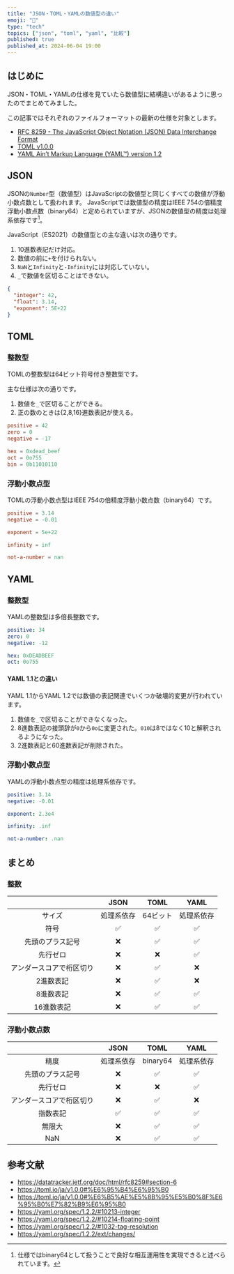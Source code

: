 ```yaml
---
title: "JSON・TOML・YAMLの数値型の違い"
emoji: "🔢"
type: "tech"
topics: ["json", "toml", "yaml", "比較"]
published: true
published_at: 2024-06-04 19:00
---
```


## はじめに

JSON・TOML・YAMLの仕様を見ていたら数値型に結構違いがあるように思ったのでまとめてみました。

この記事ではそれぞれのファイルフォーマットの最新の仕様を対象とします。

- [RFC 8259 - The JavaScript Object Notation (JSON) Data Interchange Format](https://datatracker.ietf.org/doc/html/rfc8259)
- [TOML v1.0.0](https://toml.io/ja/v1.0.0)
- [YAML Ain’t Markup Language (YAML™) version 1.2](https://yaml.org/spec/1.2.2/)

## JSON

JSONの`Number`型（数値型）はJavaScriptの数値型と同じくすべての数値が浮動小数点数として扱われます。
JavaScriptでは数値型の精度はIEEE 754の倍精度浮動小数点数（binary64）と定められていますが、JSONの数値型の精度は処理系依存です[^1]。

JavaScript（ES2021）の数値型との主な違いは次の通りです。

1.  10進数表記だけ対応。
2.  数値の前に`+`を付けられない。
3.  `NaN`と`Infinity`と`-Infinity`には対応していない。
4.  `_`で数値を区切ることはできない。

```json:number.json
{
  "integer": 42,
  "float": 3.14,
  "exponent": 5E+22
}
```

## TOML

### 整数型

TOMLの整数型は64ビット符号付き整数型です。

主な仕様は次の通りです。

1.  数値を`_`で区切ることができる。
2.  正の数のときは{2,8,16}進数表記が使える。

```toml:integer.toml
positive = 42
zero = 0
negative = -17

hex = 0xdead_beef
oct = 0o755
bin = 0b11010110
```

### 浮動小数点型

TOMLの浮動小数点型はIEEE 754の倍精度浮動小数点数（binary64）です。

```toml:float.toml
positive = 3.14
negative = -0.01

exponent = 5e+22

infinity = inf

not-a-number = nan
```

## YAML

### 整数型

YAMLの整数型は多倍長整数です。

```yaml:integer.yaml
positive: 34
zero: 0
negative: -12

hex: 0xDEADBEEF
oct: 0o755
```

#### YAML 1.1との違い

YAML 1.1からYAML 1.2では数値の表記関連でいくつか破壊的変更が行われています。

1.  数値を`_`で区切ることができなくなった。
2.  8進数表記の接頭辞が`0`から`0o`に変更された。`010`は8ではなく10と解釈されるようになった。
3.  2進数表記と60進数表記が削除された。

### 浮動小数点型

YAMLの浮動小数点型の精度は処理系依存です。

```yaml:float.yaml
positive: 3.14
negative: -0.01

exponent: 2.3e4

infinity: .inf

not-a-number: .nan
```

## まとめ

### 整数

|                          |    JSON    |   TOML   |    YAML    |
| :----------------------: | :--------: | :------: | :--------: |
|          サイズ          | 処理系依存 | 64ビット | 処理系依存 |
|           符号           |     ✅     |    ✅    |     ✅     |
|     先頭のプラス記号     |     ❌     |    ✅    |     ✅     |
|         先行ゼロ         |     ❌     |    ❌    |     ✅     |
| アンダースコアで桁区切り |     ❌     |    ✅    |     ❌     |
|        2進数表記         |     ❌     |    ✅    |     ❌     |
|        8進数表記         |     ❌     |    ✅    |     ✅     |
|        16進数表記        |     ❌     |    ✅    |     ✅     |

### 浮動小数点数

|                          |    JSON    |   TOML   |    YAML    |
| :----------------------: | :--------: | :------: | :--------: |
|           精度           | 処理系依存 | binary64 | 処理系依存 |
|     先頭のプラス記号     |     ❌     |    ✅    |     ✅     |
|         先行ゼロ         |     ❌     |    ❌    |     ✅     |
| アンダースコアで桁区切り |     ❌     |    ✅    |     ❌     |
|         指数表記         |     ✅     |    ✅    |     ✅     |
|          無限大          |     ❌     |    ✅    |     ✅     |
|           NaN            |     ❌     |    ✅    |     ✅     |

## 参考文献

- <https://datatracker.ietf.org/doc/html/rfc8259#section-6>
- <https://toml.io/ja/v1.0.0#%E6%95%B4%E6%95%B0>
- <https://toml.io/ja/v1.0.0#%E6%B5%AE%E5%8B%95%E5%B0%8F%E6%95%B0%E7%82%B9%E6%95%B0>
- <https://yaml.org/spec/1.2.2/#10213-integer>
- <https://yaml.org/spec/1.2.2/#10214-floating-point>
- <https://yaml.org/spec/1.2.2/#1032-tag-resolution>
- <https://yaml.org/spec/1.2.2/ext/changes/>

[^1]: 仕様ではbinary64として扱うことで良好な相互運用性を実現できると述べられています。
